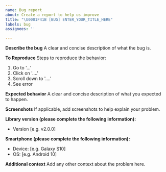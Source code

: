 ```yaml
---
name: Bug report
about: Create a report to help us improve
title: "\U0001F41B [BUG] ENTER_YOUR_TITLE_HERE"
labels: bug
assignees: ''

---
```


**Describe the bug**
A clear and concise description of what the bug is.

**To Reproduce**
Steps to reproduce the behavior:
1. Go to '...'
2. Click on '....'
3. Scroll down to '....'
4. See error

**Expected behavior**
A clear and concise description of what you expected to happen.

**Screenshots**
If applicable, add screenshots to help explain your problem.

**Library version (please complete the following information):**
 - Version [e.g. v2.0.0]

**Smartphone (please complete the following information):**
 - Device: [e.g. Galaxy S10]
 - OS: [e.g. Android 10]

**Additional context**
Add any other context about the problem here.
